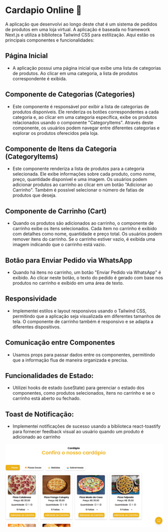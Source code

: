  # Cardapio Online 📝  
  A aplicação que desenvolvi ao longo deste chat é um sistema de pedidos de produtos em uma loja virtual. A aplicação é baseada no framework Next.js e utiliza a biblioteca Tailwind CSS para estilização. Aqui estão os principais componentes e funcionalidades:

## Página Inicial 
- A aplicação possui uma página inicial que exibe uma lista de categorias de produtos. Ao clicar em uma categoria, a lista de produtos correspondente é exibida.

## Componente de Categorias (Categories)
- Este componente é responsável por exibir a lista de categorias de produtos disponíveis. Ele renderiza os botões correspondentes a cada categoria e, ao clicar em uma categoria específica, exibe os produtos relacionados usando o componente "CategoryItems". Através deste componente, os usuários podem navegar entre diferentes categorias e explorar os produtos oferecidos pela loja.

## Componente de Itens da Categoria (CategoryItems)
- Este componente renderiza a lista de produtos para a categoria selecionada. Ele exibe informações sobre cada produto, como nome, preço, quantidade disponível e uma imagem. Os usuários podem adicionar produtos ao carrinho ao clicar em um botão "Adicionar ao Carrinho". Também é possível selecionar o número de fatias de produtos que deseja.

## Componente de Carrinho (Cart)
- Quando os produtos são adicionados ao carrinho, o componente de carrinho exibe os itens selecionados. Cada item no carrinho é exibido com detalhes como nome, quantidade e preço total. Os usuários podem remover itens do carrinho. Se o carrinho estiver vazio, é exibida uma imagem indicando que o carrinho está vazio.

## Botão para Enviar Pedido via WhatsApp
- Quando há itens no carrinho, um botão "Enviar Pedido via WhatsApp" é exibido. Ao clicar neste botão, o texto do pedido é gerado com base nos produtos no carrinho e exibido em uma área de texto.

## Responsividade
- Implementei estilos e layout responsivos usando o Tailwind CSS, permitindo que a aplicação seja visualizada em diferentes tamanhos de tela. O componente de carrinho também é responsivo e se adapta a diferentes dispositivos.

## Comunicação entre Componentes
- Usamos props para passar dados entre os componentes, permitindo que a informação flua de maneira organizada e precisa.

## Funcionalidades de Estado:
- Utilizei hooks de estado (useState) para gerenciar o estado dos componentes, como produtos selecionados, itens no carrinho e se o carrinho está aberto ou fechado.

## Toast de Notificação:
-  Implementei notificações de sucesso usando a biblioteca react-toastify para fornecer feedback visual ao usuário quando um produto é adicionado ao carrinho

<img src="./banner/bannerCardapio.png">